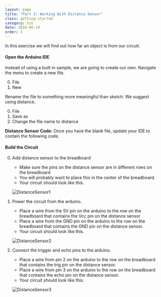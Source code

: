 ```yaml
---
layout: page
title: "Part 3: Working With Distance Sensor"
class: getting-started
category: tut
date: 2016-06-19
order: 3
---
```


In this exercise we will find out how far an object is from our circuit.

#### Open the Arduino IDE

Instead of using a built in sample, we are going to create our own. Navigate the menu to create a new file.

0. File
0. New

Rename the file to something more meaningful than sketch. We suggest using distance.

0. File
0. Save as
0. Change the file name to distance

**Distance Sensor Code:**
Once you have the blank file, update your IDE to contain the following code.

<script src="https://gist.github.com/drewburton/311a32caa0e78c797e3a2c56d6f77798.js"></script>

#### Build the Circuit

0. Add distance sensor to the breadboard
    * Make sure the pins on the distance sensor are in different rows on
    the breadboard
    * You will probably want to place this in the center of the
    breadboard.
   * Your circuit should look like this.

    ![DistanceSensor1]({{site.baseurl}}/assets/part3/distance-sensor-01.jpg)

0. Power the circuit from the arduino.
    * Place a wire from the 5V pin on the arduino to the row on the
    breadboard that contains the Vcc pin on the distance sensor
    * Place a wire from the GND pin on the arduino to the row on the
    breadboard that contains the GND pin on the distance sensor.
    * Your circuit should look like this.

    ![DistanceSensor2]({{site.baseurl}}/assets/part3/distance-sensor-02.jpg)

0. Connect the trigger and echo pins to the arduino.
    * Place a wire from pin 2 on the arduino to the row on the
    breadboard that contains the trig pin on the distance sensor.
    * Place a wire from pin 3 on the arduino to the row on the
    breadboard that contains the echo pin on the distance sensor.
    * Your circuit should look like this.


    ![DistanceSensor3]({{site.baseurl}}/assets/part3/distance-sensor-03.jpg)



